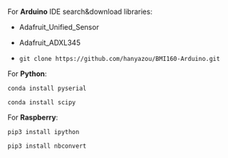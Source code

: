 For **Arduino** IDE search&download libraries:

*  Adafruit_Unified_Sensor

*  Adafruit_ADXL345

*  `git clone https://github.com/hanyazou/BMI160-Arduino.git`

For **Python**:

`conda install pyserial` 

`conda install scipy`

For **Raspberry**:

`pip3 install ipython`

`pip3 install nbconvert`  
